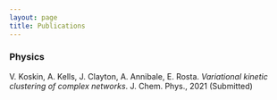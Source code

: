 ```yaml
---
layout: page
title: Publications
---
```


### Physics
V. Koskin, A. Kells, J. Clayton, A. Annibale, E. Rosta. *Variational kinetic
clustering of complex networks*. J. Chem. Phys., 2021 (Submitted)

